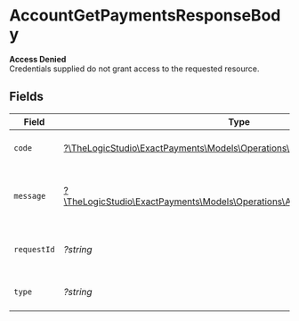 # AccountGetPaymentsResponseBody

**Access Denied**\
Credentials supplied do not grant access to the requested resource.



## Fields

| Field                                                                                                                              | Type                                                                                                                               | Required                                                                                                                           | Description                                                                                                                        | Example                                                                                                                            |
| ---------------------------------------------------------------------------------------------------------------------------------- | ---------------------------------------------------------------------------------------------------------------------------------- | ---------------------------------------------------------------------------------------------------------------------------------- | ---------------------------------------------------------------------------------------------------------------------------------- | ---------------------------------------------------------------------------------------------------------------------------------- |
| `code`                                                                                                                             | [?\TheLogicStudio\ExactPayments\Models\Operations\AccountGetPaymentsCode](../../Models/Operations/AccountGetPaymentsCode.md)       | :heavy_minus_sign:                                                                                                                 | Code of the authorization error.                                                                                                   | payments-forbidden-error                                                                                                           |
| `message`                                                                                                                          | [?\TheLogicStudio\ExactPayments\Models\Operations\AccountGetPaymentsMessage](../../Models/Operations/AccountGetPaymentsMessage.md) | :heavy_minus_sign:                                                                                                                 | Message explaining the authorization error.                                                                                        | You do not have permission to access this resource.                                                                                |
| `requestId`                                                                                                                        | *?string*                                                                                                                          | :heavy_minus_sign:                                                                                                                 | Request identifier in UUID format.                                                                                                 | bcc78633-cd09-4e7d-8f3b-d593fdc1439c                                                                                               |
| `type`                                                                                                                             | *?string*                                                                                                                          | :heavy_minus_sign:                                                                                                                 | It shows as authorization error.                                                                                                   | authorization-error                                                                                                                |
